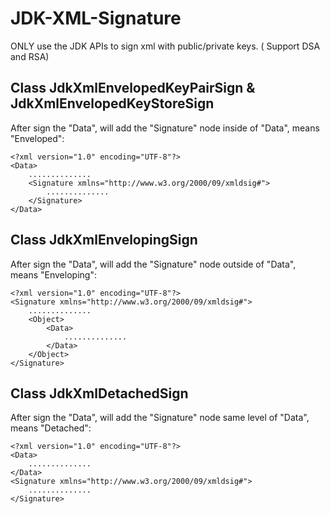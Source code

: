 # JDK-XML-Signature

ONLY use the JDK APIs to sign xml with public/private keys. ( Support DSA and RSA)

## Class JdkXmlEnvelopedKeyPairSign & JdkXmlEnvelopedKeyStoreSign

After sign the "Data", will add the "Signature" node inside of "Data", means "Enveloped":
```
<?xml version="1.0" encoding="UTF-8"?>
<Data>
	..............
	<Signature xmlns="http://www.w3.org/2000/09/xmldsig#">
		..............
	</Signature>
</Data>
```

## Class JdkXmlEnvelopingSign
After sign the "Data", will add the "Signature" node outside of "Data", means "Enveloping":
```
<?xml version="1.0" encoding="UTF-8"?>
<Signature xmlns="http://www.w3.org/2000/09/xmldsig#">
	..............
	<Object>
		<Data>
			..............
		</Data>
	</Object>
</Signature>
```

## Class JdkXmlDetachedSign
After sign the "Data", will add the "Signature" node same level of "Data", means "Detached":
```
<?xml version="1.0" encoding="UTF-8"?>
<Data>
	..............
</Data>
<Signature xmlns="http://www.w3.org/2000/09/xmldsig#">
	..............
</Signature>
```
